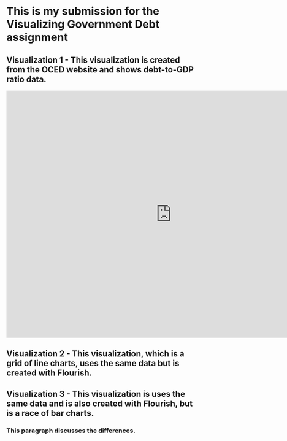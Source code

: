 # This is my submission for the Visualizing Government Debt assignment


## Visualization 1 - This visualization is created from the OCED website and shows debt-to-GDP ratio data.

<iframe src="https://data.oecd.org/chart/7b9x" width="860" height="645" style="border: 0" mozallowfullscreen="true" webkitallowfullscreen="true" allowfullscreen="true"><a href="https://data.oecd.org/chart/7b9x" target="_blank">OECD Chart: General government debt, Total, % of GDP, Annual, 2020</a></iframe>


## Visualization 2 - This visualization, which is a grid of line charts, uses the same data but is created with Flourish.

<div class="flourish-embed flourish-chart" data-src="visualisation/14966438"><script src="https://public.flourish.studio/resources/embed.js"></script></div>


## Visualization 3 - This visualization is uses the same data and is also created with Flourish, but is a race of bar charts.

<div class="flourish-embed flourish-bar-chart-race" data-src="visualisation/14967216"><script src="https://public.flourish.studio/resources/embed.js"></script></div>


### This paragraph discusses the differences. 
